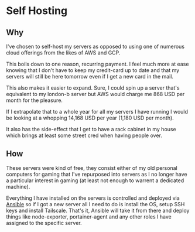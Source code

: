 # Self Hosting

## Why

I've chosen to self-host my servers as opposed to using one of numerous cloud offerings from the likes of AWS and GCP.

This boils down to one reason, recurring payment. I feel much more at ease knowing that I don't have to keep my credit-card up to date and that my servers will still be here tomorrow even if I get a new card in the mail.

This also makes it easier to expand. Sure, I could spin up a server that's equivalent to my london-b server but AWS would charge me 868 USD per month for the pleasure.

If I extrapolate that to a whole year for all my servers I have running I would be looking at a whopping 14,168 USD per year (1,180 USD per month).

It also has the side-effect that I get to have a rack cabinet in my house which brings at least some street cred when having people over.

## How

These servers were kind of free, they consist either of my old personal computers for gaming that I've repurposed into servers as I no longer have a particular interest in gaming (at least not enough to warrent a dedicated machine).

Everything I have installed on the servers is controlled and deployed via [Ansible](../ansible) so if I got a new server all I need to do is install the OS, setup SSH keys and install Tailscale. That's it, Ansible will take it from there and deploy things like node-exporter, portainer-agent and any other roles I have assigned to the specific server.
